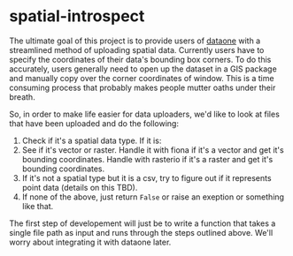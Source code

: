 # spatial-introspect

The ultimate goal of this project is to provide users of [dataone](https://www.dataone.org/) with a streamlined method of uploading spatial data. Currently users have to specify the coordinates of their data's bounding box corners. To do this accurately, users generally need to open up the dataset in a GIS package and manually copy over the corner coordinates of window. This is a time consuming process that probably makes people mutter oaths under their breath.

So, in order to make life easier for data uploaders, we'd like to look at files that have been uploaded and do the following:

1. Check if it's a spatial data type. If it is:
  1. See if it's vector or raster. Handle it with fiona if it's a vector and get it's bounding coordinates. Handle with rasterio if it's a raster and get it's bounding coordinates.
2. If it's not a spatial type but it is a csv, try to figure out if it represents point data (details on this TBD).
3. If none of the above, just return `False` or raise an exeption or something like that.

The first step of developement will just be to write a function that takes a single file path as input and runs through the steps outlined above. We'll worry about integrating it with dataone later.
